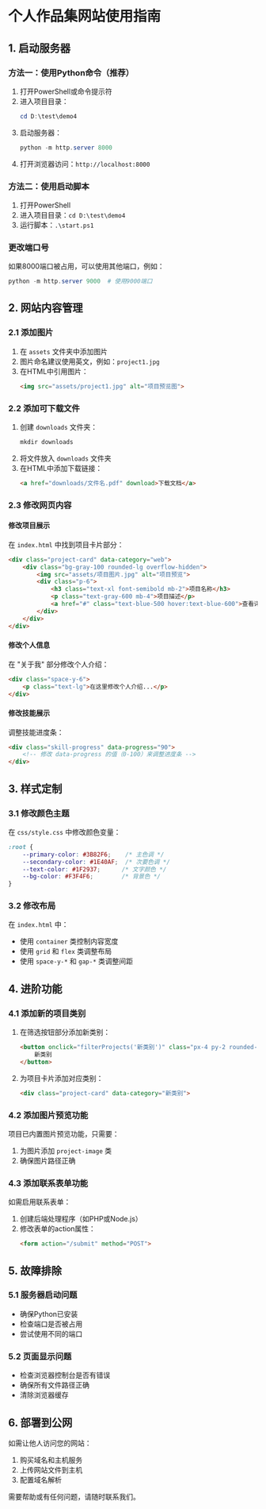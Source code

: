 # 个人作品集网站使用指南

## 1. 启动服务器

### 方法一：使用Python命令（推荐）
1. 打开PowerShell或命令提示符
2. 进入项目目录：
   ```powershell
   cd D:\test\demo4
   ```
3. 启动服务器：
   ```powershell
   python -m http.server 8000
   ```
4. 打开浏览器访问：`http://localhost:8000`

### 方法二：使用启动脚本
1. 打开PowerShell
2. 进入项目目录：`cd D:\test\demo4`
3. 运行脚本：`.\start.ps1`

### 更改端口号
如果8000端口被占用，可以使用其他端口，例如：
```powershell
python -m http.server 9000  # 使用9000端口
```

## 2. 网站内容管理

### 2.1 添加图片
1. 在 `assets` 文件夹中添加图片
2. 图片命名建议使用英文，例如：`project1.jpg`
3. 在HTML中引用图片：
   ```html
   <img src="assets/project1.jpg" alt="项目预览图">
   ```

### 2.2 添加可下载文件
1. 创建 `downloads` 文件夹：
   ```powershell
   mkdir downloads
   ```
2. 将文件放入 `downloads` 文件夹
3. 在HTML中添加下载链接：
   ```html
   <a href="downloads/文件名.pdf" download>下载文档</a>
   ```

### 2.3 修改网页内容

#### 修改项目展示
在 `index.html` 中找到项目卡片部分：
```html
<div class="project-card" data-category="web">
    <div class="bg-gray-100 rounded-lg overflow-hidden">
        <img src="assets/项目图片.jpg" alt="项目预览">
        <div class="p-6">
            <h3 class="text-xl font-semibold mb-2">项目名称</h3>
            <p class="text-gray-600 mb-4">项目描述</p>
            <a href="#" class="text-blue-500 hover:text-blue-600">查看详情 →</a>
        </div>
    </div>
</div>
```

#### 修改个人信息
在 "关于我" 部分修改个人介绍：
```html
<div class="space-y-6">
    <p class="text-lg">在这里修改个人介绍...</p>
</div>
```

#### 修改技能展示
调整技能进度条：
```html
<div class="skill-progress" data-progress="90">
    <!-- 修改 data-progress 的值（0-100）来调整进度条 -->
</div>
```

## 3. 样式定制

### 3.1 修改颜色主题
在 `css/style.css` 中修改颜色变量：
```css
:root {
    --primary-color: #3B82F6;    /* 主色调 */
    --secondary-color: #1E40AF;  /* 次要色调 */
    --text-color: #1F2937;      /* 文字颜色 */
    --bg-color: #F3F4F6;        /* 背景色 */
}
```

### 3.2 修改布局
在 `index.html` 中：
- 使用 `container` 类控制内容宽度
- 使用 `grid` 和 `flex` 类调整布局
- 使用 `space-y-*` 和 `gap-*` 类调整间距

## 4. 进阶功能

### 4.1 添加新的项目类别
1. 在筛选按钮部分添加新类别：
   ```html
   <button onclick="filterProjects('新类别')" class="px-4 py-2 rounded-full bg-gray-200">
       新类别
   </button>
   ```
2. 为项目卡片添加对应类别：
   ```html
   <div class="project-card" data-category="新类别">
   ```

### 4.2 添加图片预览功能
项目已内置图片预览功能，只需要：
1. 为图片添加 `project-image` 类
2. 确保图片路径正确

### 4.3 添加联系表单功能
如需启用联系表单：
1. 创建后端处理程序（如PHP或Node.js）
2. 修改表单的action属性：
   ```html
   <form action="/submit" method="POST">
   ```

## 5. 故障排除

### 5.1 服务器启动问题
- 确保Python已安装
- 检查端口是否被占用
- 尝试使用不同的端口

### 5.2 页面显示问题
- 检查浏览器控制台是否有错误
- 确保所有文件路径正确
- 清除浏览器缓存

## 6. 部署到公网
如需让他人访问您的网站：
1. 购买域名和主机服务
2. 上传网站文件到主机
3. 配置域名解析

需要帮助或有任何问题，请随时联系我们。 